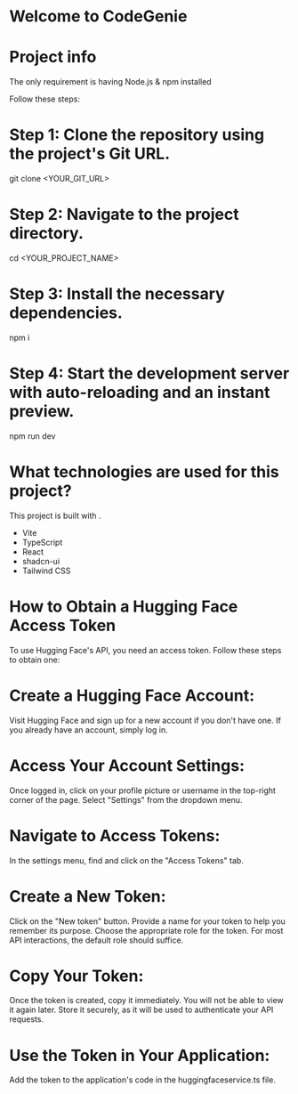 # Welcome to CodeGenie

# Project info

The only requirement is having Node.js & npm installed

Follow these steps:


# Step 1: Clone the repository using the project's Git URL.
git clone <YOUR_GIT_URL>

# Step 2: Navigate to the project directory.
cd <YOUR_PROJECT_NAME>

# Step 3: Install the necessary dependencies.
npm i

# Step 4: Start the development server with auto-reloading and an instant preview.
npm run dev

# What technologies are used for this project?

This project is built with .

- Vite
- TypeScript
- React
- shadcn-ui
- Tailwind CSS

# How to Obtain a Hugging Face Access Token
To use Hugging Face's API, you need an access token. Follow these steps to obtain one:
# Create a Hugging Face Account:
Visit Hugging Face and sign up for a new account if you don't have one.
If you already have an account, simply log in.
# Access Your Account Settings:
Once logged in, click on your profile picture or username in the top-right corner of the page.
Select "Settings" from the dropdown menu.
# Navigate to Access Tokens:
In the settings menu, find and click on the "Access Tokens" tab.
# Create a New Token:
Click on the "New token" button.
Provide a name for your token to help you remember its purpose.
Choose the appropriate role for the token. For most API interactions, the default role should suffice.
# Copy Your Token:
Once the token is created, copy it immediately. You will not be able to view it again later.
Store it securely, as it will be used to authenticate your API requests.
# Use the Token in Your Application:
Add the token to the application's code in the huggingfaceservice.ts file.

